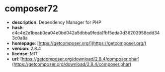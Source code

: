 # composer72

- **description**: Dependency Manager for PHP
- **hash**: c4c4e2e1beab0ea04e0bd042a5dbba9feda1fbf5eda0d36203958edd343c0a8a
- **homepage**: [https://getcomposer.org/](https://getcomposer.org/)
- **version**: 2.8.4
- **license**: MIT
- **url**: [https://getcomposer.org/download/2.8.4/composer.phar](https://getcomposer.org/download/2.8.4/composer.phar)

